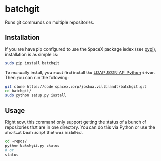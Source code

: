 # batchgit

Runs git commands on multiple repositories.

## Installation

If you are have pip configured to use the SpaceX package index (see [pypi](https://code.spacex.corp/public/projects/avionics/pypi)), installation is as simple as:

```bash
sudo pip install batchgit
```

To manually install, you must first install the [LDAP JSON API Python](https://code.spacex.corp/public/projects/avionics/ldap-json-api-python) driver. Then you can run the following:

```bash
git clone https://code.spacex.corp/joshua.villbrandt/batchgit.git
cd batchgit/
sudo python setup.py install
```

## Usage

Right now, this command only support getting the status of a bunch of repositories that are in one directory. You can do this via Python or use the shortcut bash script that was installed:

```bash
cd ~repos/
python batchgit.py status
# or
status
```

